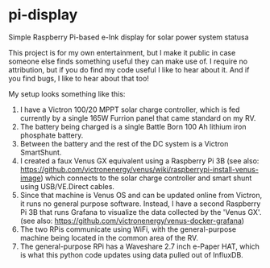 # pi-display
Simple Raspberry Pi-based e-Ink display for solar power system statusa

This project is for my own entertainment, but I make it public in case someone else finds something useful they can make use of.  I require no attribution, but if you do find my code useful I like to hear about it.  And if you find bugs, I like to hear about that too!

My setup looks something like this:

1. I have a Victron 100/20 MPPT solar charge controller, which is fed currently by a single 165W Furrion panel that came standard on my RV.
2. The battery being charged is a single Battle Born 100 Ah lithium iron phosphate battery.
3. Between the battery and the rest of the DC system is a Victron SmartShunt.
4. I created a faux Venus GX equivalent using a Raspberry Pi 3B (see also: https://github.com/victronenergy/venus/wiki/raspberrypi-install-venus-image) which connects to the solar charge controller and smart shunt using USB/VE.Direct cables.
5. Since that machine is Venus OS and can be updated online from Victron, it runs no general purpose software.  Instead, I have a second Raspberry Pi 3B that runs Grafana to visualize the data collected by the 'Venus GX'.  (see also: https://github.com/victronenergy/venus-docker-grafana)
6. The two RPis communicate using WiFi, with the general-purpose machine being located in the common area of the RV.
7. The general-purpose RPi has a Waveshare 2.7 inch e-Paper HAT, which is what this python code updates using data pulled out of InfluxDB.
